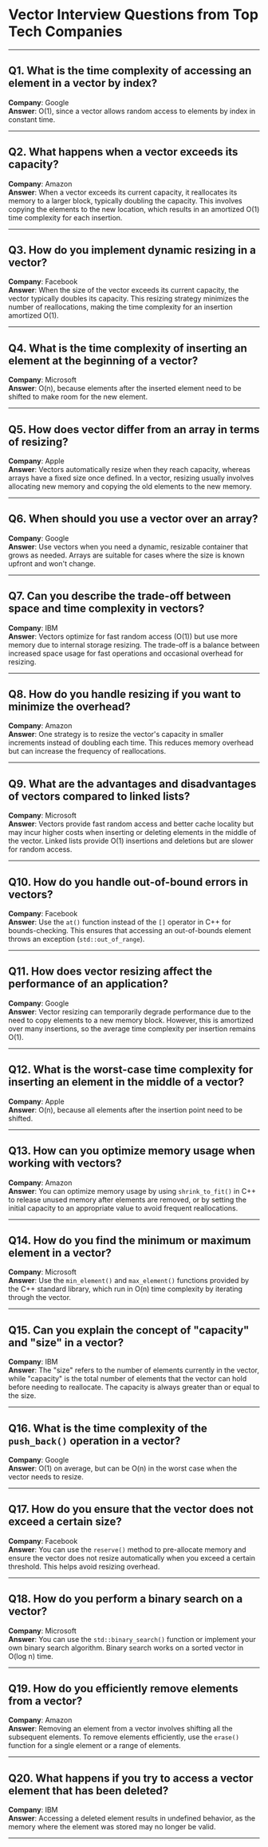 # Vector Interview Questions from Top Tech Companies

---

## Q1. What is the time complexity of accessing an element in a vector by index?  
**Company**: Google  
**Answer**: O(1), since a vector allows random access to elements by index in constant time.

---

## Q2. What happens when a vector exceeds its capacity?  
**Company**: Amazon  
**Answer**: When a vector exceeds its current capacity, it reallocates its memory to a larger block, typically doubling the capacity. This involves copying the elements to the new location, which results in an amortized O(1) time complexity for each insertion.

---

## Q3. How do you implement dynamic resizing in a vector?  
**Company**: Facebook  
**Answer**: When the size of the vector exceeds its current capacity, the vector typically doubles its capacity. This resizing strategy minimizes the number of reallocations, making the time complexity for an insertion amortized O(1).

---

## Q4. What is the time complexity of inserting an element at the beginning of a vector?  
**Company**: Microsoft  
**Answer**: O(n), because elements after the inserted element need to be shifted to make room for the new element.

---

## Q5. How does vector differ from an array in terms of resizing?  
**Company**: Apple  
**Answer**: Vectors automatically resize when they reach capacity, whereas arrays have a fixed size once defined. In a vector, resizing usually involves allocating new memory and copying the old elements to the new memory.

---

## Q6. When should you use a vector over an array?  
**Company**: Google  
**Answer**: Use vectors when you need a dynamic, resizable container that grows as needed. Arrays are suitable for cases where the size is known upfront and won't change.

---

## Q7. Can you describe the trade-off between space and time complexity in vectors?  
**Company**: IBM  
**Answer**: Vectors optimize for fast random access (O(1)) but use more memory due to internal storage resizing. The trade-off is a balance between increased space usage for fast operations and occasional overhead for resizing.

---

## Q8. How do you handle resizing if you want to minimize the overhead?  
**Company**: Amazon  
**Answer**: One strategy is to resize the vector's capacity in smaller increments instead of doubling each time. This reduces memory overhead but can increase the frequency of reallocations.

---

## Q9. What are the advantages and disadvantages of vectors compared to linked lists?  
**Company**: Microsoft  
**Answer**: Vectors provide fast random access and better cache locality but may incur higher costs when inserting or deleting elements in the middle of the vector. Linked lists provide O(1) insertions and deletions but are slower for random access.

---

## Q10. How do you handle out-of-bound errors in vectors?  
**Company**: Facebook  
**Answer**: Use the `at()` function instead of the `[]` operator in C++ for bounds-checking. This ensures that accessing an out-of-bounds element throws an exception (`std::out_of_range`).

---

## Q11. How does vector resizing affect the performance of an application?  
**Company**: Google  
**Answer**: Vector resizing can temporarily degrade performance due to the need to copy elements to a new memory block. However, this is amortized over many insertions, so the average time complexity per insertion remains O(1).

---

## Q12. What is the worst-case time complexity for inserting an element in the middle of a vector?  
**Company**: Apple  
**Answer**: O(n), because all elements after the insertion point need to be shifted.

---

## Q13. How can you optimize memory usage when working with vectors?  
**Company**: Amazon  
**Answer**: You can optimize memory usage by using `shrink_to_fit()` in C++ to release unused memory after elements are removed, or by setting the initial capacity to an appropriate value to avoid frequent reallocations.

---

## Q14. How do you find the minimum or maximum element in a vector?  
**Company**: Microsoft  
**Answer**: Use the `min_element()` and `max_element()` functions provided by the C++ standard library, which run in O(n) time complexity by iterating through the vector.

---

## Q15. Can you explain the concept of "capacity" and "size" in a vector?  
**Company**: IBM  
**Answer**: The "size" refers to the number of elements currently in the vector, while "capacity" is the total number of elements that the vector can hold before needing to reallocate. The capacity is always greater than or equal to the size.

---

## Q16. What is the time complexity of the `push_back()` operation in a vector?  
**Company**: Google  
**Answer**: O(1) on average, but can be O(n) in the worst case when the vector needs to resize.

---

## Q17. How do you ensure that the vector does not exceed a certain size?  
**Company**: Facebook  
**Answer**: You can use the `reserve()` method to pre-allocate memory and ensure the vector does not resize automatically when you exceed a certain threshold. This helps avoid resizing overhead.

---

## Q18. How do you perform a binary search on a vector?  
**Company**: Microsoft  
**Answer**: You can use the `std::binary_search()` function or implement your own binary search algorithm. Binary search works on a sorted vector in O(log n) time.

---

## Q19. How do you efficiently remove elements from a vector?  
**Company**: Amazon  
**Answer**: Removing an element from a vector involves shifting all the subsequent elements. To remove elements efficiently, use the `erase()` function for a single element or a range of elements.

---

## Q20. What happens if you try to access a vector element that has been deleted?  
**Company**: IBM  
**Answer**: Accessing a deleted element results in undefined behavior, as the memory where the element was stored may no longer be valid.

---
